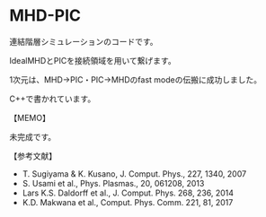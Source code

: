 # MHD-PIC

連結階層シミュレーションのコードです。

IdealMHDとPICを接続領域を用いて繋げます。

1次元は、MHD→PIC・PIC→MHDのfast modeの伝搬に成功しました。 

C++で書かれています。

【MEMO】

未完成です。


【参考文献】
- T. Sugiyama & K. Kusano, J. Comput. Phys., 227, 1340, 2007 
- S. Usami et al., Phys. Plasmas., 20, 061208, 2013 
- Lars K.S. Daldorff et al., J. Comput. Phys. 268, 236, 2014
- K.D. Makwana et al., Comput. Phys. Comm. 221, 81, 2017
